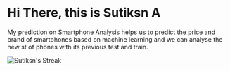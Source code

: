 # Hi There, this is Sutiksn A
My prediction on Smartphone Analysis helps us to predict the price and brand of smartphones based on machine learning and we can analyse the new st of phones with its previous test and train.

![Sutiksn's Streak](https://github-readme-streak-stats.herokuapp.com/?user=Sutiksn&theme=flag-india&hide_border=false)
